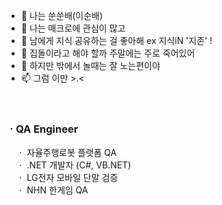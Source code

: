 - 👋 나는 쑨쑨배(이순배)
- 👀 나는 매크로에 관심이 많고 
- 👀 남에게 지식 공유하는 걸 좋아해 ex 지식iN '지존' !
- 🌱 집돌이라고 해야 할까 주말에는 주로 죽어있어
- 💞️ 하지만 밖에서 놀때는 잘 노는편이야 
- 📫 그럼 이만 >.<

<!---
SsunLee/SsunLee is a ✨ special ✨ repository because its `README.md` (this file) appears on your GitHub profile.
You can click the Preview link to take a look at your changes.
--->
<br>
<h3>ㆍQA Engineer </h3>
<p> &nbsp;&nbsp;&nbsp;&nbsp;ㆍ 자율주행로봇 플랫폼 QA <br>
    &nbsp;&nbsp;&nbsp;&nbsp;ㆍ .NET 개발자 (C#, VB.NET) <br>
    &nbsp;&nbsp;&nbsp;&nbsp;ㆍ LG전자 모바일 단말 검증 <br>
    &nbsp;&nbsp;&nbsp;&nbsp;ㆍ NHN 한게임 QA 
</p>
